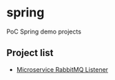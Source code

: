 # spring

PoC Spring demo projects

## Project list
- [Microservice RabbitMQ Listener](https://github.com/Emmerson-Miranda/spring/tree/master/rabbitmq-client)

